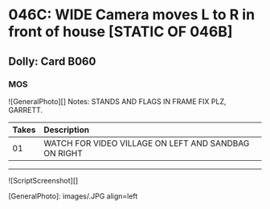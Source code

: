 # 046C: WIDE Camera moves L to R in front of house [STATIC OF 046B]

## Dolly: Card B060

### MOS

![GeneralPhoto][]
Notes: STANDS AND FLAGS IN FRAME FIX PLZ, GARRETT.

| Takes | Description |
|:---|:----|
| 01 | WATCH FOR VIDEO VILLAGE ON LEFT AND SANDBAG ON RIGHT |

----

![ScriptScreenshot][]


[GeneralPhoto]:  images/.JPG align=left
